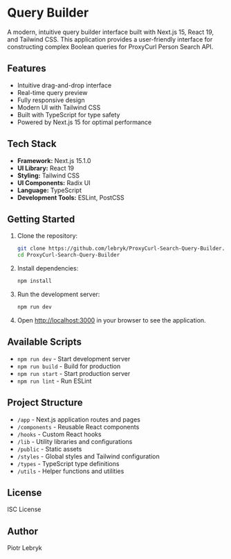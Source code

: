 # Query Builder

A modern, intuitive query builder interface built with Next.js 15, React 19, and Tailwind CSS. This application provides a user-friendly interface for constructing complex Boolean queries for ProxyCurl Person Search API.

## Features

- Intuitive drag-and-drop interface
- Real-time query preview
- Fully responsive design
- Modern UI with Tailwind CSS
- Built with TypeScript for type safety
- Powered by Next.js 15 for optimal performance

## Tech Stack

- **Framework:** Next.js 15.1.0
- **UI Library:** React 19
- **Styling:** Tailwind CSS
- **UI Components:** Radix UI
- **Language:** TypeScript
- **Development Tools:** ESLint, PostCSS

## Getting Started

1. Clone the repository:
   ```bash
   git clone https://github.com/lebryk/ProxyCurl-Search-Query-Builder.git
   cd ProxyCurl-Search-Query-Builder
   ```

2. Install dependencies:
   ```bash
   npm install
   ```

3. Run the development server:
   ```bash
   npm run dev
   ```

4. Open [http://localhost:3000](http://localhost:3000) in your browser to see the application.

## Available Scripts

- `npm run dev` - Start development server
- `npm run build` - Build for production
- `npm run start` - Start production server
- `npm run lint` - Run ESLint

## Project Structure

- `/app` - Next.js application routes and pages
- `/components` - Reusable React components
- `/hooks` - Custom React hooks
- `/lib` - Utility libraries and configurations
- `/public` - Static assets
- `/styles` - Global styles and Tailwind configuration
- `/types` - TypeScript type definitions
- `/utils` - Helper functions and utilities

## License

ISC License

## Author

Piotr Lebryk
